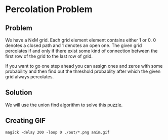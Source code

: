 # Percolation Problem

## Problem

We have a NxM grid. Each grid element element contains either 1 or 0. 0 denotes a closed path and 1 denotes an open one. The given grid
percolates if and only if there exist some kind of connection between the first row of the grid to the last row of grid.

If you want to go one step ahead you can assign ones and zeros with some probability and then find out the threshold probablity after which
the given grid always percolates.

## Solution

We will use the union find algorithm to solve this puzzle.

## Creating GIF

```
magick -delay 200 -loop 0 ./out/*.png anim.gif
```